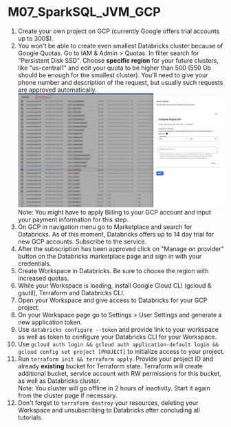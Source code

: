 # M07_SparkSQL_JVM_GCP
1) Create your own project on GCP (currently Google offers trial accounts up to 300$).
2) You won't be able to create even smallest Databricks cluster because of Google Quotas. Go to IAM & Admin > Quotas. In filter search for "Persistent Disk SSD". Choose **specific region** for your future clusters, like "us-central1" and edit your quota to be higher than 500 (550 Gb should be enough for the smallest cluster). You'll need to give your phone number and description of the request, but usually such requests are approved automatically. 
   ![img_1.png](img_1.png)  
   Note: You might have to apply Billing to your GCP account and input your payment information for this step.
3) On GCP in navigation menu go to Marketplace and search for Databricks. As of this moment, Databricks offers up to 14 day trial for new GCP accounts. Subscribe to the service.
4) After the subscription has been approved click on "Manage on provider" button on the Databricks marketplace page and sign in with your credentials.
5) Create Workspace in Databricks. Be sure to choose the region with increased quotas.
6) While your Workspace is loading, install Google Cloud CLI (gcloud & gsutil), Terraform and Databricks CLI.
7) Open your Workspace and give access to Databricks for your GCP project. 
8) On your Workspace page go to Settings > User Settings and generate a new application token.
9) Use `databricks configure --token` and provide link to your workspace as well as token to configure your Databricks CLI for your Workspace.
10) Use `gcloud auth login && gcloud auth application-default login && gcloud config set project [PROJECT]` to initialize access to your project.
11) Run `terraform init && terraform apply`. Provide your project ID and already **existing** bucket for Terraform state. Terraform will create additional bucket, service account with RW permissions for this bucket, as well as Databricks cluster.  
Note: You cluster will go offline in 2 hours of inactivity. Start it again from the cluster page if necessary.
12) Don't forget to `terraform destroy` your resources, deleting your Workspace and unsubscribing to Databricks after concluding all tutorials.